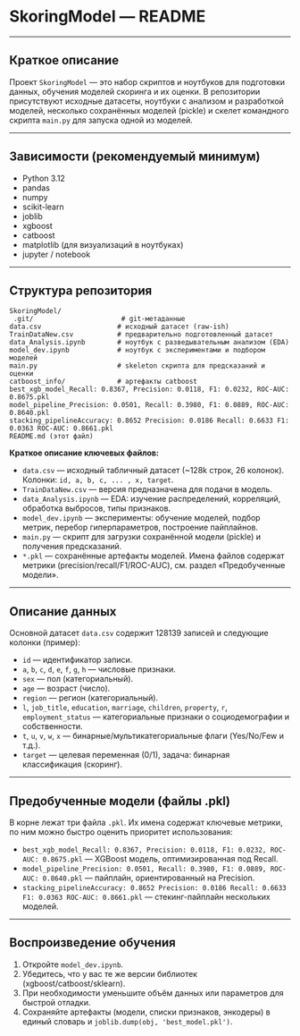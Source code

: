 # SkoringModel — README


---

## Краткое описание

Проект `SkoringModel` — это набор скриптов и ноутбуков для подготовки данных, обучения моделей скоринга и их оценки. В репозитории присутствуют исходные датасеты, ноутбуки с анализом и разработкой моделей, несколько сохранённых моделей (pickle) и скелет командного скрипта `main.py` для запуска одной из моделей.

---

## Зависимости (рекомендуемый минимум)

- Python 3.12
- pandas
- numpy
- scikit-learn
- joblib
- xgboost
- catboost
- matplotlib (для визуализаций в ноутбуках)
- jupyter / notebook

---

## Структура репозитория

```
SkoringModel/
 .git/                      # git-метаданные
data.csv                   # исходный датасет (raw-ish)
TrainDataNew.csv           # предварительно подготовленный датасет 
data_Analysis.ipynb        # ноутбук с разведывательным анализом (EDA)
model_dev.ipynb            # ноутбук с экспериментами и подбором моделей
main.py                    # skeleton скрипта для предсказаний и оценки 
catboost_info/             # артефакты catboost
best_xgb_model_Recall: 0.8367, Precision: 0.0118, F1: 0.0232, ROC-AUC: 0.8675.pkl
model_pipeline_Precision: 0.0501, Recall: 0.3980, F1: 0.0889, ROC-AUC: 0.8640.pkl
stacking_pipelineAccuracy: 0.8652 Precision: 0.0186 Recall: 0.6633 F1: 0.0363 ROC-AUC: 0.8661.pkl
README.md (этот файл)
```

**Краткое описание ключевых файлов:**

- `data.csv` — исходный табличный датасет (~128k строк, 26 колонок). Колонки: `id, a, b, c, ... , x, target`.
- `TrainDataNew.csv` — версия предназначена для подачи в модель.
- `data_Analysis.ipynb` — EDA: изучение распределений, корреляций, обработка выбросов, типы признаков.
- `model_dev.ipynb` — эксперименты: обучение моделей, подбор метрик, перебор гиперпараметров, построение пайплайнов.
- `main.py` — скрипт для загрузки сохранённой модели (pickle) и получения предсказаний.
- `*.pkl` — сохранённые артефакты моделей. Имена файлов содержат метрики (precision/recall/F1/ROC-AUC), см. раздел «Предобученные модели».

---

## Описание данных

Основной датасет `data.csv` содержит 128139 записей и следующие колонки (пример):

- `id` — идентификатор записи.
- `a`, `b`, `c`, `d`, `e`, `f`, `g`, `h` — числовые признаки.
- `sex` — пол (категориальный).
- `age` — возраст (число).
- `region` — регион (категориальный).
- `l`, `job_title`, `education`, `marriage`, `children`, `property`, `r`, `employment_status` — категориальные признаки о социодемографии и собственности.
- `t`, `u`, `v`, `w`, `x` — бинарные/мультикатегориальные флаги (Yes/No/Few и т.д.).
- `target` — целевая переменная (0/1), задача: бинарная классификация (скоринг).

---

## Предобученные модели (файлы .pkl)

В корне лежат три файла `.pkl`. Их имена содержат ключевые метрики, по ним можно быстро оценить приоритет использования:

- `best_xgb_model_Recall: 0.8367, Precision: 0.0118, F1: 0.0232, ROC-AUC: 0.8675.pkl` — XGBoost модель, оптимизированная под Recall.
- `model_pipeline_Precision: 0.0501, Recall: 0.3980, F1: 0.0889, ROC-AUC: 0.8640.pkl` — пайплайн, ориентированный на Precision.
- `stacking_pipelineAccuracy: 0.8652 Precision: 0.0186 Recall: 0.6633 F1: 0.0363 ROC-AUC: 0.8661.pkl` — стекинг-пайплайн нескольких моделей.

---

## Воспроизведение обучения

1. Откройте `model_dev.ipynb`.
2. Убедитесь, что у вас те же версии библиотек (xgboost/catboost/sklearn).
3. При необходимости уменьшите объём данных или параметров для быстрой отладки.
4. Сохраняйте артефакты (модели, списки признаков, энкодеры) в единый словарь и `joblib.dump(obj, 'best_model.pkl')`.